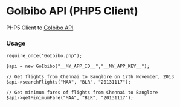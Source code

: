 # GoIbibo API (PHP5 Client)

PHP5 Client to [GoIbibo API](https://developer.goibibo.com/docs "GoIb Developer Portal"). 

### Usage

```
require_once("GoIbibo.php");

$api = new GoIbibo("__MY_APP_ID__","__MY_APP_KEY__");

// Get flights from Chennai to Banglore on 17th November, 2013
$api->searchFlights("MAA", "BLR", "20131117");

// Get minimum fares of flights from Chennai to Banglore
$api->getMinimumFare("MAA", "BLR", "20131117");

```


